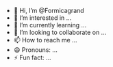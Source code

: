 - 👋 Hi, I’m @Formicagrand
- 👀 I’m interested in ...
- 🌱 I’m currently learning ...
- 💞️ I’m looking to collaborate on ...
- 📫 How to reach me ...
- 😄 Pronouns: ...
- ⚡ Fun fact: ...

<!---
Formicagrand/Formicagrand is a ✨ special ✨ repository because its `README.md` (this file) appears on your GitHub profile.
You can click the Preview link to take a look at your changes.
--->
